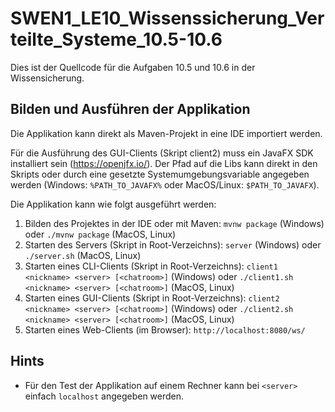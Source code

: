 # SWEN1_LE10_Wissenssicherung_Verteilte_Systeme_10.5-10.6

Dies ist der Quellcode für die Aufgaben 10.5 und 10.6 in der Wissensicherung.  

## Bilden und Ausführen der Applikation  
Die Applikation kann direkt als Maven-Projekt in eine IDE importiert werden. 

Für die Ausführung des GUI-Clients (Skript client2) muss ein JavaFX SDK installiert sein (https://openjfx.io/). Der Pfad auf die Libs kann direkt in den Skripts oder durch eine gesetzte Systemumgebungsvariable angegeben werden (Windows: ```%PATH_TO_JAVAFX%``` oder MacOS/Linux: ```$PATH_TO_JAVAFX```).  

Die Applikation kann wie folgt ausgeführt werden:
1. Bilden des Projektes in der IDE oder mit Maven: ```mvnw package``` (Windows) oder ```./mvnw package``` (MacOS, Linux)   
2. Starten des Servers (Skript in Root-Verzeichns): ```server``` (Windows) oder ```./server.sh``` (MacOS, Linux) 
3. Starten eines CLI-Clients (Skript in Root-Verzeichns): ```client1 <nickname> <server> [<chatroom>]``` (Windows) oder ```./client1.sh <nickname> <server> [<chatroom>]``` (MacOS, Linux) 
3. Starten eines GUI-Clients (Skript in Root-Verzeichns): ```client2 <nickname> <server> [<chatroom>]``` (Windows) oder ```./client2.sh <nickname> <server> [<chatroom>]``` (MacOS, Linux) 
4. Starten eines Web-Clients (im Browser): ```http://localhost:8080/ws/```

## Hints
* Für den Test der Applikation auf einem Rechner kann bei ```<server>``` einfach ```localhost``` angegeben werden.
